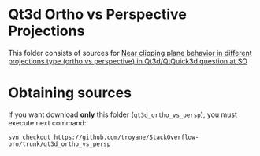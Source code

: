 # Qt3d Ortho vs Perspective Projections

This folder consists of sources for [Near clipping plane behavior in different projections type (ortho vs perspective) in Qt3d/QtQuick3d question at SO](http://stackoverflow.com/questions/25243231/near-clipping-plane-behavior-in-different-projections-type-ortho-vs-perspective)


# Obtaining sources

If you want download **only** this folder (`qt3d_ortho_vs_persp`), you must execute next command:
```
svn checkout https://github.com/troyane/StackOverflow-pro/trunk/qt3d_ortho_vs_persp
```
